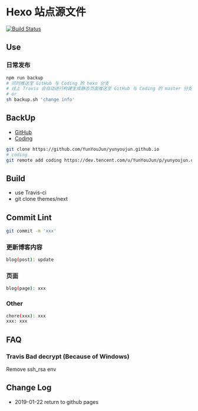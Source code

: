 # Hexo 站点源文件

[![Build Status](https://www.travis-ci.com/YunYouJun/yunyoujun.github.io.svg?branch=hexo)](https://www.travis-ci.com/YunYouJun/yunyoujun.github.io)

## Use

### 日常发布

```sh
npm run backup
# 同时推送至 GitHub 与 Coding 的 hexo 分支
# 线上 Travis 会自动进行构建生成静态页面推送至 GitHub 与 Coding 的 master 分支
# or
sh backup.sh 'change info'
```

## BackUp

- [GitHub](https://github.com/YunYouJun/yunyoujun.github.io)
- [Coding](https://git.dev.tencent.com/YunYouJun/yunyoujun.coding.me.git)

```sh
git clone https://github.com/YunYouJun/yunyoujun.github.io
# coding
git remote add coding https://dev.tencent.com/u/YunYouJun/p/yunyoujun.coding.me
```

## Build

- use Travis-ci
- git clone themes/next

## Commit Lint

```sh
git commit -m 'xxx'
```

### 更新博客内容

```sh
blog(post): update
```

### 页面

```sh
blog(page): xxx
```

### Other

```sh
chore(xxx): xxx
xxx: xxx
```

## FAQ

### Travis Bad decrypt (Because of Windows)

Remove ssh_rsa env

## Change Log

- 2019-01-22 return to github pages

